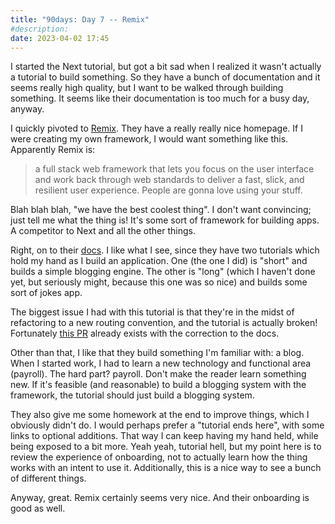 ```yaml
---
title: "90days: Day 7 -- Remix"
#description: 
date: 2023-04-02 17:45
---
```


I started the Next tutorial, but got a bit sad when I realized it wasn't actually a tutorial to build something. So they have a bunch of documentation and it seems really high quality, but I want to be walked through building something. It seems like their documentation is too much for a busy day, anyway.

I quickly pivoted to [Remix](https://remix.run/). They have a really really nice homepage. If I were creating my own framework, I would want something like this. Apparently Remix is:
> a full stack web framework that lets you focus on the user interface and work back through web standards to deliver a fast, slick, and resilient user experience. People are gonna love using your stuff.

Blah blah blah, "we have the best coolest thing". I don't want convincing; just tell me what the thing is! It's some sort of framework for building apps. A competitor to Next and all the other things.

Right, on to their [docs](https://remix.run/docs/en/main/tutorials/blog). I like what I see, since they have two tutorials which hold my hand as I build an application. One (the one I did) is "short" and builds a simple blogging engine. The other is "long" (which I haven't done yet, but seriously might, because this one was so nice) and builds some sort of jokes app.

The biggest issue I had with this tutorial is that they're in the midst of refactoring to a new routing convention, and the tutorial is actually broken! Fortunately [this PR](https://github.com/remix-run/remix/pull/5959) already exists with the correction to the docs.

Other than that, I like that they build something I'm familiar with: a blog. When I started work, I had to learn a new technology and functional area (payroll). The hard part? payroll. Don't make the reader learn something new. If it's feasible (and reasonable) to build a blogging system with the framework, the tutorial should just build a blogging system.

They also give me some homework at the end to improve things, which I obviously didn't do. I would perhaps prefer a "tutorial ends here", with some links to optional additions. That way I can keep having my hand held, while being exposed to a bit more. Yeah yeah, tutorial hell, but my point here is to review the experience of onboarding, not to actually learn how the thing works with an intent to use it. Additionally, this is a nice way to see a bunch of different things.

Anyway, great. Remix certainly seems very nice. And their onboarding is good as well.
